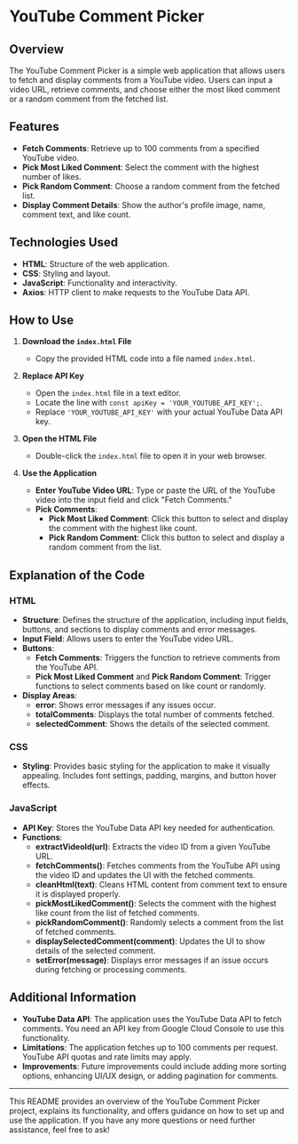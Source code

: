 # YouTube Comment Picker

## Overview

The YouTube Comment Picker is a simple web application that allows users to fetch and display comments from a YouTube video. Users can input a video URL, retrieve comments, and choose either the most liked comment or a random comment from the fetched list.

## Features

- **Fetch Comments**: Retrieve up to 100 comments from a specified YouTube video.
- **Pick Most Liked Comment**: Select the comment with the highest number of likes.
- **Pick Random Comment**: Choose a random comment from the fetched list.
- **Display Comment Details**: Show the author's profile image, name, comment text, and like count.

## Technologies Used

- **HTML**: Structure of the web application.
- **CSS**: Styling and layout.
- **JavaScript**: Functionality and interactivity.
- **Axios**: HTTP client to make requests to the YouTube Data API.

## How to Use

1. **Download the `index.html` File**

   - Copy the provided HTML code into a file named `index.html`.

2. **Replace API Key**

   - Open the `index.html` file in a text editor.
   - Locate the line with `const apiKey = 'YOUR_YOUTUBE_API_KEY';`.
   - Replace `'YOUR_YOUTUBE_API_KEY'` with your actual YouTube Data API key.

3. **Open the HTML File**

   - Double-click the `index.html` file to open it in your web browser.

4. **Use the Application**
   - **Enter YouTube Video URL**: Type or paste the URL of the YouTube video into the input field and click "Fetch Comments."
   - **Pick Comments**:
     - **Pick Most Liked Comment**: Click this button to select and display the comment with the highest like count.
     - **Pick Random Comment**: Click this button to select and display a random comment from the list.

## Explanation of the Code

### HTML

- **Structure**: Defines the structure of the application, including input fields, buttons, and sections to display comments and error messages.
- **Input Field**: Allows users to enter the YouTube video URL.
- **Buttons**:
  - **Fetch Comments**: Triggers the function to retrieve comments from the YouTube API.
  - **Pick Most Liked Comment** and **Pick Random Comment**: Trigger functions to select comments based on like count or randomly.
- **Display Areas**:
  - **error**: Shows error messages if any issues occur.
  - **totalComments**: Displays the total number of comments fetched.
  - **selectedComment**: Shows the details of the selected comment.

### CSS

- **Styling**: Provides basic styling for the application to make it visually appealing. Includes font settings, padding, margins, and button hover effects.

### JavaScript

- **API Key**: Stores the YouTube Data API key needed for authentication.
- **Functions**:
  - **extractVideoId(url)**: Extracts the video ID from a given YouTube URL.
  - **fetchComments()**: Fetches comments from the YouTube API using the video ID and updates the UI with the fetched comments.
  - **cleanHtml(text)**: Cleans HTML content from comment text to ensure it is displayed properly.
  - **pickMostLikedComment()**: Selects the comment with the highest like count from the list of fetched comments.
  - **pickRandomComment()**: Randomly selects a comment from the list of fetched comments.
  - **displaySelectedComment(comment)**: Updates the UI to show details of the selected comment.
  - **setError(message)**: Displays error messages if an issue occurs during fetching or processing comments.

## Additional Information

- **YouTube Data API**: The application uses the YouTube Data API to fetch comments. You need an API key from Google Cloud Console to use this functionality.
- **Limitations**: The application fetches up to 100 comments per request. YouTube API quotas and rate limits may apply.
- **Improvements**: Future improvements could include adding more sorting options, enhancing UI/UX design, or adding pagination for comments.

---

This README provides an overview of the YouTube Comment Picker project, explains its functionality, and offers guidance on how to set up and use the application. If you have any more questions or need further assistance, feel free to ask!
